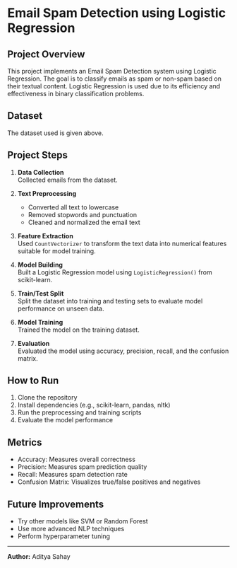 # Email Spam Detection using Logistic Regression

## Project Overview
This project implements an Email Spam Detection system using Logistic Regression. The goal is to classify emails as spam or non-spam based on their textual content. Logistic Regression is used due to its efficiency and effectiveness in binary classification problems.

## Dataset
The dataset used is given above.

## Project Steps

1. **Data Collection**  
   Collected emails from the dataset.

2. **Text Preprocessing**  
   - Converted all text to lowercase  
   - Removed stopwords and punctuation  
   - Cleaned and normalized the email text  

3. **Feature Extraction**  
   Used `CountVectorizer` to transform the text data into numerical features suitable for model training.

4. **Model Building**  
   Built a Logistic Regression model using `LogisticRegression()` from scikit-learn.

5. **Train/Test Split**  
   Split the dataset into training and testing sets to evaluate model performance on unseen data.

6. **Model Training**  
   Trained the model on the training dataset.

7. **Evaluation**  
   Evaluated the model using accuracy, precision, recall, and the confusion matrix.

## How to Run
1. Clone the repository  
2. Install dependencies (e.g., scikit-learn, pandas, nltk)  
3. Run the preprocessing and training scripts  
4. Evaluate the model performance

## Metrics
- Accuracy: Measures overall correctness  
- Precision: Measures spam prediction quality  
- Recall: Measures spam detection rate  
- Confusion Matrix: Visualizes true/false positives and negatives

## Future Improvements
- Try other models like SVM or Random Forest  
- Use more advanced NLP techniques  
- Perform hyperparameter tuning  

---

**Author:** Aditya Sahay 
